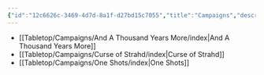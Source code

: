 ```yaml
---
{"id":"12c6626c-3469-4d7d-8a1f-d27bd15c7055","title":"Campaigns","description":"Tabletop Campaign overview.","publish":true,"date_created":"Tuesday, April 2nd 2024, 7:07:27 pm","date_modified":"Sunday, October 27th 2024, 10:42:02 pm","editing_lock":true,"live_preview":true,"cssclasses":["mado-heading","index-page","hide-date"],"path":"Tabletop/Campaigns/index.md","permalink":"/tabletop/campaigns/index/","PassFrontmatter":true}
---
```



- [[Tabletop/Campaigns/And A Thousand Years More/index\|And A Thousand Years More]]
- [[Tabletop/Campaigns/Curse of Strahd/index\|Curse of Strahd]]
- [[Tabletop/Campaigns/One Shots/index\|One Shots]]

